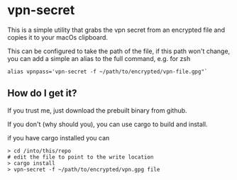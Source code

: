 # vpn-secret

This is a simple utility that grabs the vpn secret from an encrypted file and copies it to
your macOs clipboard.

This can be configured to take the path of the file, if this path won't change, you can add a simple an alias to the full command, e.g. for zsh

```shell
alias vpnpass='vpn-secret -f ~/path/to/encrypted/vpn-file.gpg"`
```

## How do I get it?

If you trust me, just download the prebuilt binary from github.

If you don't (why should you), you can use cargo to build and install.

if you have cargo installed you can

```
> cd /into/this/repo
# edit the file to point to the write location
> cargo install
> vpn-secret -f ~/path/to/encrypted/vpn.gpg file
```
